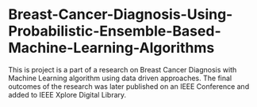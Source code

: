 # Breast-Cancer-Diagnosis-Using-Probabilistic-Ensemble-Based-Machine-Learning-Algorithms
This is project is a part of a research on Breast Cancer Diagnosis with Machine Learning algorithm using data driven approaches. The final outcomes of the research was later published on an IEEE Conference and added to IEEE Xplore Digital Library.
